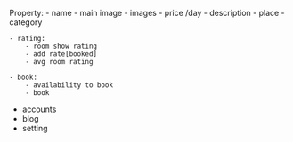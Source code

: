 Property:
    - name
    - main image
    - images
    - price /day
    - description 
    - place
    - category
    
    - rating:
        - room show rating
        - add rate[booked]
        - avg room rating

    - book:
        - availability to book
        - book 
        
- accounts
- blog 
- setting
